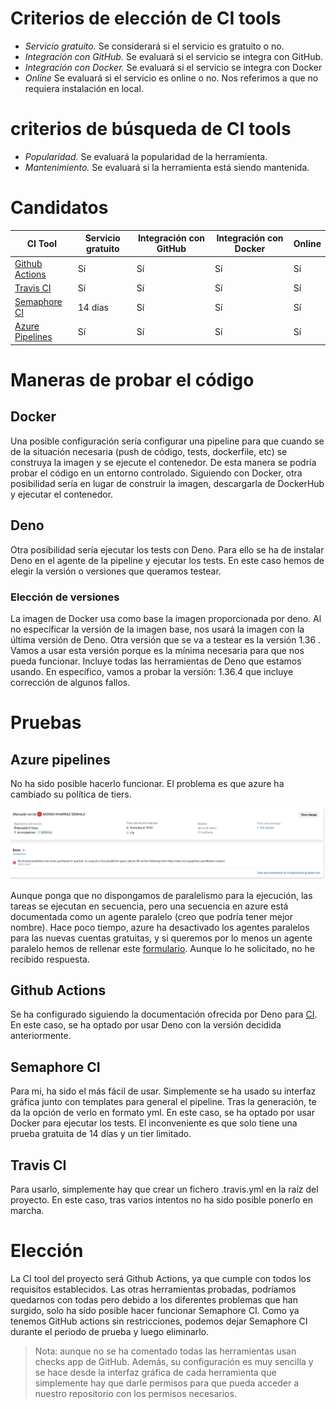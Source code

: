 # Criterios de elección de CI tools

- *Servicio gratuito.* Se considerará si el servicio es gratuito o no.
- *Integración con GitHub.* Se evaluará si el servicio se integra con GitHub.
- *Integración con Docker.* Se evaluará si el servicio se integra con Docker
- *Online* Se evaluará si el servicio es online o no. Nos referimos a que no requiera instalación en local.

#  criterios de búsqueda de CI tools

- *Popularidad.* Se evaluará la popularidad de la herramienta.
- *Mantenimiento.* Se evaluará si la herramienta está siendo mantenida.

# Candidatos


| CI Tool                                                                           | Servicio gratuito | Integración con GitHub | Integración con Docker | Online |
|-----------------------------------------------------------------------------------|------------------|-----------------------|-----------------------|--------|
| [Github Actions](https://github.com/features/actions)                             | Sí               | Sí                    | Sí                    | Sí     |
| [Travis CI](https://www.travis-ci.com/)                                           | Sí               | Sí                    | Sí                    | Sí     |
| [Semaphore CI](https://semaphoreci.com/)                                          | 14 días          | Sí                    | Sí                    | Sí     |
| [Azure Pipelines](https://azure.microsoft.com/es-es/products/devops/pipelines/)   | Sí               | Sí                    | Sí                    | Sí     |


# Maneras de probar el código

## Docker

Una posible configuración sería configurar una pipeline para que cuando se de la situación necesaria (push de código, tests, dockerfile, etc) se construya la imagen y se ejecute el contenedor. De esta manera se podría probar el código en un entorno controlado. 
Siguiendo con Docker, otra posibilidad sería en lugar de construir la imagen, descargarla de DockerHub y ejecutar el contenedor.

## Deno

Otra posibilidad sería ejecutar los tests con Deno. Para ello se ha de instalar Deno en el agente de la pipeline y ejecutar los tests.
En este caso hemos de elegir la versión o versiones que queramos testear. 

### Elección de versiones

La imagen de Docker usa como base la imagen proporcionada por deno. Al no especificar la versión de la imagen base, nos usará la imagen con la última versión de Deno.
Otra versión que se va a testear es la versión 1.36 . Vamos a usar esta versión porque es la mínima necesaria para que nos pueda funcionar. Incluye todas las herramientas
de Deno que estamos usando. En específico, vamos a probar la versión: 1.36.4 que incluye corrección de algunos fallos. 

# Pruebas

## Azure pipelines
 
No ha sido posible hacerlo funcionar. El problema es que azure ha cambiado su política de tiers.

![azure](./azure_problems.png)

Aunque ponga que no dispongamos de paralelismo para la ejecución, las tareas se ejecutan en secuencia, pero una secuencia en azure está documentada como un agente paralelo (creo que podría tener mejor nombre). Hace poco tiempo, azure ha desactivado los agentes paralelos para las nuevas cuentas gratuitas, y si queremos por lo menos un agente paralelo hemos de rellenar este [formulario](https://aka.ms/azpipelines-parallelism-request). Aunque lo he solicitado, no he recibido respuesta.

## Github Actions

Se ha configurado siguiendo la documentación ofrecida por Deno para [CI](https://docs.deno.com/runtime/manual/advanced/continuous_integration). En este caso, se ha optado por usar Deno con la versión decidida anteriormente. 

## Semaphore CI

Para mi, ha sido el más fácil de usar. Simplemente se ha usado su interfaz gráfica junto con templates para general el pipeline. Tras la generación, te da la opción de verlo en formato yml. En este caso, se ha optado por usar Docker para ejecutar los tests. El inconveniente es que solo tiene una prueba gratuita de 14 días y un tier limitado.

## Travis CI

Para usarlo, simplemente hay que crear un fichero .travis.yml en la raíz del proyecto. En este caso, tras varios intentos no ha sido posible ponerlo en marcha.

# Elección

La CI tool del proyecto será Github Actions, ya que cumple con todos los requisitos establecidos. Las otras herramientas probadas, podríamos quedarnos con todas pero debido a los diferentes problemas que han surgido, solo ha sido posible hacer funcionar Semaphore CI. Como ya tenemos GitHub actions sin restricciones, podemos dejar Semaphore CI durante el periodo de prueba y luego eliminarlo.

>Nota: aunque no se ha comentado todas las herramientas usan checks app de GitHub. Además, su configuración es muy sencilla y se hace desde la interfaz gráfica de cada herramienta que simplemente hay que darle permisos para que pueda acceder a nuestro repositorio con los permisos necesarios.